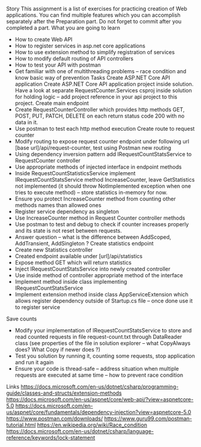 Story
This assignment is a list of exercises for practicing creation of Web applications. You can find multiple features which you can accomplish separately after the Preparation part. Do not forget to commit after you completed a part.
What you are going to learn
-	How to create Web API 
-	How to register services in asp.net core applications
-	How to use extension method to simplify registration of services 
-	How to modify default routing of API controllers
-	How to test your API with postman
-	Get familiar with one of multithreading problems – race condition and know basic way of prevention
Tasks
Create ASP.NET Core API application
Create ASP.NET Core API application project inside solution. Have a look at separate RequestCounter.Services csproj inside solution for holding logic – add project reference in your api project to this project.
Create main endpoint
-	Create RequestCounterController which provides http methods GET, POST, PUT, PATCH, DELETE on each return status  code 200 with no data in it.
-	Use postman to test each http method execution 
Create route to request counter
-	Modify routing to expose request counter endpoint under following url [base url]/api/request-counter, test using Postman new routing
-	Using dependency inversion pattern add IRequestCountStatsService to RequestCounter controller
-	Use appropriate methods of injected interface in endpoint methods
-	Inside RequestCountStatisticsService implement IRequestCountStatsService method IncreaseCounter, leave GetStatistics not implemented (it should throw NotImplemented exception when one tries to execute method) – store statistics in-memory for now.
-	Ensure you protect IncreaseCounter method from counting other methods names than allowed ones
-	Register service dependency as singleton 
-	Use IncreaseCounter method in Request Counter controller methods
-	Use postman to test and debug to check if counter increases properly and its state is not reset  between requests. 
-	Answer question – what is the difference between AddScoped, AddTransient, AddSingleton ?
Create statistics endpoint
-	Create new Statistics controller
-	Created endpoint available under [url]/api/statistics
-	Expose method GET which will return statistics
-	Inject IRequestCountStatsService into newly created controller
-	Use inside method of controller appropriate method of the interface
-	Implement method inside class implementing IRequestCountStatsService
-	Implement extension method inside class AppServiceExtension which allows register dependency outside of Startup.cs file – once done use it to register service

Save counts
-	Modify your implementation of IRequestCountStatsService to store and read counted requests in file request-count.txt through DataReader class (see properties of the file in solution explorer – what CopyAlways does? What Copy if newer does ?)
-	Test you solution by running it, counting some requests, stop application and run it again
-	Ensure your code is thread-safe – address situation when multiple requests are executed at same time – how to prevent race condition

Links
https://docs.microsoft.com/en-us/dotnet/csharp/programming-guide/classes-and-structs/extension-methods
https://docs.microsoft.com/en-us/aspnet/core/web-api/?view=aspnetcore-5.0
https://docs.microsoft.com/en-us/aspnet/core/fundamentals/dependency-injection?view=aspnetcore-5.0
https://www.postman.com/downloads/
https://www.guru99.com/postman-tutorial.html
https://en.wikipedia.org/wiki/Race_condition
https://docs.microsoft.com/en-us/dotnet/csharp/language-reference/keywords/lock-statement

